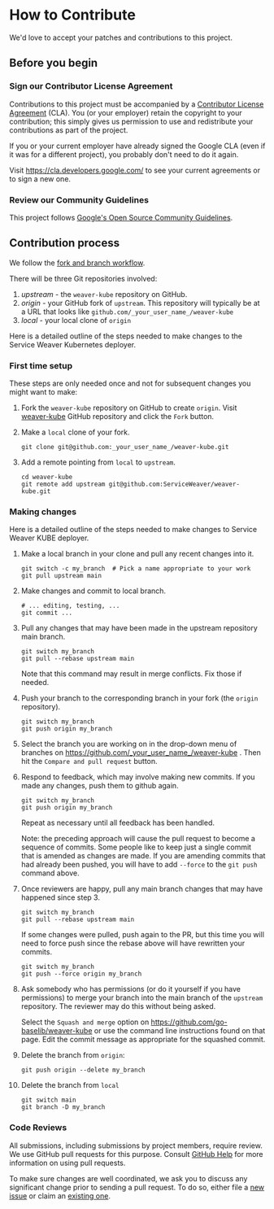 # How to Contribute

We'd love to accept your patches and contributions to this project.

## Before you begin

### Sign our Contributor License Agreement

Contributions to this project must be accompanied by a
[Contributor License Agreement][cla] (CLA). You (or your employer) retain the
copyright to your contribution; this simply gives us permission to use and
redistribute your contributions as part of the project.

If you or your current employer have already signed the Google CLA (even if it
was for a different project), you probably don't need to do it again.

Visit <https://cla.developers.google.com/> to see your current agreements or to
sign a new one.

### Review our Community Guidelines

This project follows [Google's Open Source Community
Guidelines](https://opensource.google/conduct/).

## Contribution process

We follow the [fork and branch workflow][workflow].

There will be three Git repositories involved:

1.  *upstream* - the `weaver-kube` repository on GitHub.
2.  *origin* - your GitHub fork of `upstream`. This repository
    will typically be at a URL that looks like `github.com/_your_user_name_/weaver-kube`
3.  *local* - your local clone of `origin`

Here is a detailed outline of the steps needed to make changes to the Service Weaver
Kubernetes deployer.

### First time setup

These steps are only needed once and not for subsequent changes you might want to
make:

1.  Fork the `weaver-kube` repository on GitHub to create `origin`.
    Visit [weaver-kube][github_weaver_kube] GitHub repository and click the `Fork` button.

2.  Make a `local` clone of your fork.

    ```shell
    git clone git@github.com:_your_user_name_/weaver-kube.git
    ```

3.  Add a remote pointing from `local` to `upstream`.

    ```shell
    cd weaver-kube
    git remote add upstream git@github.com:ServiceWeaver/weaver-kube.git
    ```
### Making changes

Here is a detailed outline of the steps needed to make changes to Service
Weaver KUBE deployer.


1. Make a local branch in your clone and pull any recent changes into it.

   ```shell
   git switch -c my_branch  # Pick a name appropriate to your work
   git pull upstream main
   ```

2. Make changes and commit to local branch.

   ```shell
   # ... editing, testing, ... 
   git commit ...
   ```

3. Pull any changes that may have been made in the upstream repository
   main branch.

   ```shell
   git switch my_branch
   git pull --rebase upstream main
   ```

   Note that this command may result in merge conflicts. Fix those if needed.

4. Push your branch to the corresponding branch in your fork (the `origin` repository).

   ```shell
   git switch my_branch
   git push origin my_branch
   ```

5. Select the branch you are working on in the drop-down menu of branches on
   https://github.com/_your_user_name_/weaver-kube . Then hit the `Compare and pull
   request` button.

6. Respond to feedback, which may involve making new commits.
   If you made any changes, push them to github again.

   ```shell
   git switch my_branch
   git push origin my_branch
   ```

   Repeat as necessary until all feedback has been handled.

   Note: the preceding approach will cause the pull request to become a sequence
   of commits. Some people like to keep just a single commit that is amended as
   changes are made. If you are amending commits that had already been pushed,
   you will have to add `--force` to the `git push` command above.

7. Once reviewers are happy, pull any main branch changes that may
   have happened since step 3.

    ```shell
    git switch my_branch
    git pull --rebase upstream main
    ```

   If some changes were pulled, push again to the PR, but this time you will
   need to force push since the rebase above will have rewritten your commits.

    ```shell
    git switch my_branch
    git push --force origin my_branch
    ```

8.  Ask somebody who has permissions (or do it yourself if you
    have permissions) to merge your branch into the main branch
    of the `upstream` repository. The reviewer may do this without
    being asked.

    Select the `Squash and merge` option on https://github.com/go-baselib/weaver-kube
    or use the command line instructions found on that page. Edit the commit message
    as appropriate for the squashed commit.

9.  Delete the branch from `origin`:

    ```
    git push origin --delete my_branch
    ```

10. Delete the branch from `local`

    ```
    git switch main
    git branch -D my_branch
    ```

### Code Reviews

All submissions, including submissions by project members, require review. We
use GitHub pull requests for this purpose. Consult [GitHub Help][github_help]
for more information on using pull requests.

To make sure changes are well coordinated, we ask you to discuss any significant
change prior to sending a pull request. To do so, either file a
[new issue][new_issue] or claim an [existing one][issues].

[cla]: https://cla.developers.google.com/about
[github_help]: https://help.github.com/articles/about-pull-requests/
[github_weaver_kube]: https://github.com/go-baselib/weaver-kube
[issues]: https://github.com/go-baselib/weaver-kube/issues
[new_issue]: https://github.com/go-baselib/weaver-kube/issues/new
[workflow]: https://www.google.com/search?q=github+fork+and+branch+workflow

